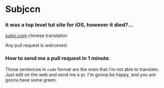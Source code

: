 Subjccn
=======

### it was a top level tut site for iOS, however it died?...

[subjc.com](http://subjc.com) chinese translation

Any pull request is welcomed.

### How to send me a pull request in 1 minute.
Those sentences in `code` format are the ones that i'm not able to translate.
Just edit on the web and send me a pr.
I'm gonna be happy,
and you are goona have some green.
